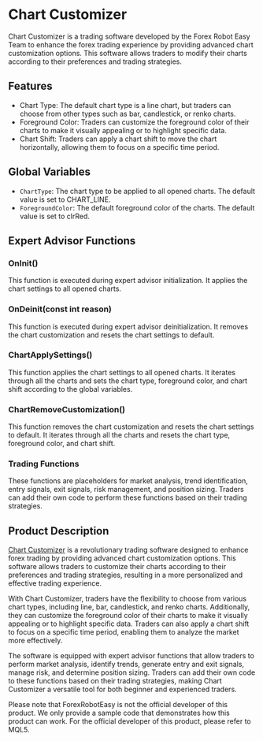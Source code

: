 # Chart Customizer

Chart Customizer is a trading software developed by the Forex Robot Easy Team to enhance the forex trading experience by providing advanced chart customization options. This software allows traders to modify their charts according to their preferences and trading strategies.

## Features

- Chart Type: The default chart type is a line chart, but traders can choose from other types such as bar, candlestick, or renko charts.
- Foreground Color: Traders can customize the foreground color of their charts to make it visually appealing or to highlight specific data.
- Chart Shift: Traders can apply a chart shift to move the chart horizontally, allowing them to focus on a specific time period.

## Global Variables

- `ChartType`: The chart type to be applied to all opened charts. The default value is set to CHART_LINE.
- `ForegroundColor`: The default foreground color of the charts. The default value is set to clrRed.

## Expert Advisor Functions

### OnInit()

This function is executed during expert advisor initialization. It applies the chart settings to all opened charts.

### OnDeinit(const int reason)

This function is executed during expert advisor deinitialization. It removes the chart customization and resets the chart settings to default.

### ChartApplySettings()

This function applies the chart settings to all opened charts. It iterates through all the charts and sets the chart type, foreground color, and chart shift according to the global variables.

### ChartRemoveCustomization()

This function removes the chart customization and resets the chart settings to default. It iterates through all the charts and resets the chart type, foreground color, and chart shift.

### Trading Functions

These functions are placeholders for market analysis, trend identification, entry signals, exit signals, risk management, and position sizing. Traders can add their own code to perform these functions based on their trading strategies.

## Product Description

[Chart Customizer](https://forexroboteasy.com/forex-robot-review/chart-customizer-review-revolutionize-forex-trading/) is a revolutionary trading software designed to enhance forex trading by providing advanced chart customization options. This software allows traders to customize their charts according to their preferences and trading strategies, resulting in a more personalized and effective trading experience.

With Chart Customizer, traders have the flexibility to choose from various chart types, including line, bar, candlestick, and renko charts. Additionally, they can customize the foreground color of their charts to make it visually appealing or to highlight specific data. Traders can also apply a chart shift to focus on a specific time period, enabling them to analyze the market more effectively.

The software is equipped with expert advisor functions that allow traders to perform market analysis, identify trends, generate entry and exit signals, manage risk, and determine position sizing. Traders can add their own code to these functions based on their trading strategies, making Chart Customizer a versatile tool for both beginner and experienced traders.

Please note that ForexRobotEasy is not the official developer of this product. We only provide a sample code that demonstrates how this product can work. For the official developer of this product, please refer to MQL5.
